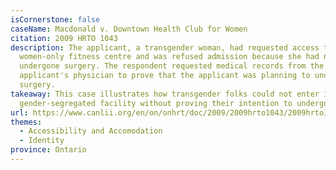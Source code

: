 ```yaml
---
isCornerstone: false
caseName: Macdonald v. Downtown Health Club for Women
citation: 2009 HRTO 1043
description: The applicant, a transgender woman, had requested access to a
  women-only fitness centre and was refused admission because she had not
  undergone surgery. The respondent requested medical records from the
  applicant's physician to prove that the applicant was planning to undergo
  surgery.
takeaway: This case illustrates how transgender folks could not enter into a
  gender-segregated facility without proving their intention to undergo surgery,
url: https://www.canlii.org/en/on/onhrt/doc/2009/2009hrto1043/2009hrto1043.html?autocompleteStr=Macdonald%20v%20Downtown%20Health%20Club%20for%20Women&autocompletePos=2
themes:
  - Accessibility and Accomodation
  - Identity
province: Ontario
---
```

